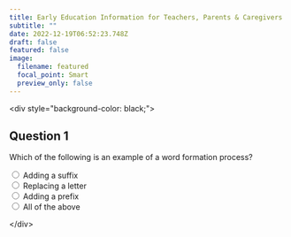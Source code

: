 ```yaml
---
title: Early Education Information for Teachers, Parents & Caregivers
subtitle: ""
date: 2022-12-19T06:52:23.748Z
draft: false
featured: false
image:
  filename: featured
  focal_point: Smart
  preview_only: false
---
```

<﻿div style="background-color: black;">

<h2>Question 1</h2>
Which of the following is an example of a word formation process?


<p>
<input type="radio" name="q1" onclick="myFunction(this.value)" value="A"> Adding a suffix<br>
<input type="radio" name="q1" onclick="myFunction(this.value)" value="B"> Replacing a letter<br>
<input type="radio" name="q1" onclick="myFunction(this.value)" value="C"> Adding a prefix<br>
<input type="radio" name="q1" onclick="myFunction(this.value)" value="D"> All of the above
</p>
<﻿/div>